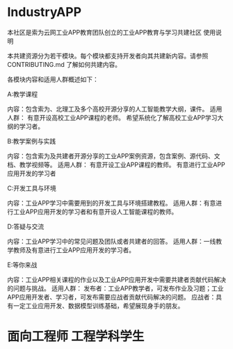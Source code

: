 # IndustryAPP
本社区是索为云网工业APP教育团队创立的工业APP教育与学习共建社区
使用说明

本共建资源分为若干模块。每个模块都支持开发者向其共建新内容。请参照 CONTRIBUTING.md 了解如何共建内容。

各模块内容和适用人群概述如下：

A:教学课程

内容：包含索为、北理工及多个高校开源分享的人工智能教学大纲，课件。
适用人群：
有意开设高校工业APP课程的老师。
希望系统化了解高校工业APP学习大纲的学习者。

B:教学案例与实践

内容：包含索为及共建者开源分享的工业APP案例资源，包含案例、源代码、文档、教学视频等。
适用人群：
有意开设工业APP课程的教师。
有意进行工业APP应用开发的学习者

C:开发工具与环境

内容：工业APP学习中需要用到的开发工具与环境搭建教程。
适用人群：有意进行工业APP应用开发的学习者和有意开设人工智能课程的教师。

D:答疑与交流

内容：工业APP学习中的常见问题及团队或者共建者的回答。
适用人群：一线教学教师及有意进行工业APP应用开发的学习者。

E:等你来战

内容：工业APP相关课程的作业以及工业APP应用开发中需要共建者贡献代码解决的问题与挑战。
适用人群：
发布者：工业APP教学者，可发布作业及习题；工业APP应用开发者、学习者，可发布需要应战者贡献代码解决的问题。
应战者：具有一定工业应用开发、数据模型训练基础，希望展现身手的朋友。

# 面向工程师 工程学科学生
